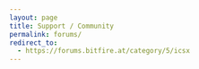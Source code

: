 ```yaml
---
layout: page
title: Support / Community
permalink: forums/
redirect_to:
  - https://forums.bitfire.at/category/5/icsx
---
```


